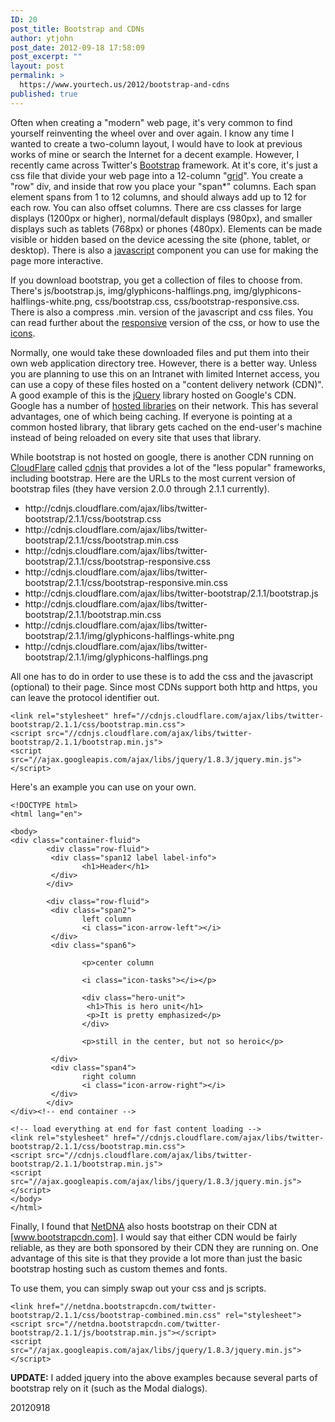 ```yaml
---
ID: 20
post_title: Bootstrap and CDNs
author: ytjohn
post_date: 2012-09-18 17:58:09
post_excerpt: ""
layout: post
permalink: >
  https://www.yourtech.us/2012/bootstrap-and-cdns
published: true
---
```

Often when creating a "modern" web page, it's very common to find yourself reinventing the wheel over and over again. I know any time I wanted to create a two-column layout, I would have to look at previous works of mine or search the Internet for a decent example. However, I recently came across Twitter's <a href="http://twitter.github.com/bootstrap/index.html" title="Twitter Bootstrap">Bootstrap</a> framework. At it's core, it's just a css file that divide your web page into a 12-column "<a href="http://twitter.github.com/bootstrap/scaffolding.html#grid">grid</a>". You create a "row" div, and inside that row you place your "span*" columns. Each span element spans from 1 to 12 columns, and should always add up to 12 for each row. You can also offset columns. There are css classes for large displays (1200px or higher), normal/default displays (980px), and smaller displays such as tablets (768px) or phones (480px). Elements can be made visible or hidden based on the device acessing the site (phone, tablet, or desktop). There is also a <a href="http://twitter.github.com/bootstrap/javascript.html" title="Bootstrap Javascript">javascript</a> component you can use for making the page more interactive.

If you download bootstrap, you get a collection of files to choose from. There's js/bootstrap.js, img/glyphicons-halflings.png, img/glyphicons-halflings-white.png, css/bootstrap.css, css/bootstrap-responsive.css. There is also a compress .min. version of the javascript and css files. You can read further about the <a href="http://twitter.github.com/bootstrap/scaffolding.html#responsive">responsive</a> version of the css, or how to use the <a href="http://twitter.github.com/bootstrap/base-css.html#icons">icons</a>.

Normally, one would take these downloaded files and put them into their own web application directory tree. However, there is a better way. Unless you are planning to use this on an Intranet with limited Internet access, you can use a copy of these files hosted on a "content delivery network (CDN)". A good example of this is the <a href="http://jquery.org/">jQuery</a> library hosted on Google's CDN. Google has a number of <a href="https://developers.google.com/speed/libraries/devguide">hosted libraries</a> on their network. This has several advantages, one of which being caching. If everyone is pointing at a common hosted library, that library gets cached on the end-user's machine instead of being reloaded on every site that uses that library.

While bootstrap is not hosted on google, there is another CDN running on <a href="http://www.cloudflare.com">CloudFlare</a> called <a href="http://cdnjs.com/">cdnjs</a> that provides a lot of the "less popular" frameworks, including bootstrap. Here are the URLs to the most current version of bootstrap files (they have version 2.0.0 through 2.1.1 currently).

<ul>
<li>http://cdnjs.cloudflare.com/ajax/libs/twitter-bootstrap/2.1.1/css/bootstrap.css</li>
<li>http://cdnjs.cloudflare.com/ajax/libs/twitter-bootstrap/2.1.1/css/bootstrap.min.css</li>
<li>http://cdnjs.cloudflare.com/ajax/libs/twitter-bootstrap/2.1.1/css/bootstrap-responsive.css</li>
<li>http://cdnjs.cloudflare.com/ajax/libs/twitter-bootstrap/2.1.1/css/bootstrap-responsive.min.css</li>
<li>http://cdnjs.cloudflare.com/ajax/libs/twitter-bootstrap/2.1.1/bootstrap.js</li>
<li>http://cdnjs.cloudflare.com/ajax/libs/twitter-bootstrap/2.1.1/bootstrap.min.css</li>
<li>http://cdnjs.cloudflare.com/ajax/libs/twitter-bootstrap/2.1.1/img/glyphicons-halflings-white.png</li>
<li>http://cdnjs.cloudflare.com/ajax/libs/twitter-bootstrap/2.1.1/img/glyphicons-halflings.png</li>
</ul>

All one has to do in order to use these is to add the css and the javascript (optional) to their page. Since most CDNs support both http and https, you can leave the protocol identifier out.

<pre><code>&lt;link rel="stylesheet" href="//cdnjs.cloudflare.com/ajax/libs/twitter-bootstrap/2.1.1/css/bootstrap.min.css"&gt;
&lt;script src="//cdnjs.cloudflare.com/ajax/libs/twitter-bootstrap/2.1.1/bootstrap.min.js"&gt;
&lt;script src="//ajax.googleapis.com/ajax/libs/jquery/1.8.3/jquery.min.js"&gt;&lt;/script&gt;
</code></pre>

Here's an example you can use on your own.

<pre><code>&lt;!DOCTYPE html&gt;
&lt;html lang="en"&gt;

&lt;body&gt;
&lt;div class="container-fluid"&gt;
        &lt;div class="row-fluid"&gt;
         &lt;div class="span12 label label-info"&gt;
                &lt;h1&gt;Header&lt;/h1&gt;
         &lt;/div&gt;
        &lt;/div&gt;

        &lt;div class="row-fluid"&gt;
         &lt;div class="span2"&gt;
                left column
                &lt;i class="icon-arrow-left"&gt;&lt;/i&gt;
         &lt;/div&gt;
         &lt;div class="span6"&gt;

                &lt;p&gt;center column

                &lt;i class="icon-tasks"&gt;&lt;/i&gt;&lt;/p&gt;

                &lt;div class="hero-unit"&gt;
                 &lt;h1&gt;This is hero unit&lt;/h1&gt;
                 &lt;p&gt;It is pretty emphasized&lt;/p&gt;
                &lt;/div&gt;

                &lt;p&gt;still in the center, but not so heroic&lt;/p&gt;

         &lt;/div&gt;
         &lt;div class="span4"&gt;
                right column
                &lt;i class="icon-arrow-right"&gt;&lt;/i&gt;
         &lt;/div&gt;
        &lt;/div&gt;
&lt;/div&gt;&lt;!-- end container --&gt;

&lt;!-- load everything at end for fast content loading --&gt;
&lt;link rel="stylesheet" href="//cdnjs.cloudflare.com/ajax/libs/twitter-bootstrap/2.1.1/css/bootstrap.min.css"&gt;
&lt;script src="//cdnjs.cloudflare.com/ajax/libs/twitter-bootstrap/2.1.1/bootstrap.min.js"&gt;
&lt;script src="//ajax.googleapis.com/ajax/libs/jquery/1.8.3/jquery.min.js"&gt;&lt;/script&gt;
&lt;/body&gt;
&lt;/html&gt;
</code></pre>

Finally, I found that <a href="http://www.netdna.com/">NetDNA</a> also hosts bootstrap on their CDN at [www.bootstrapcdn.com]. I would say that either CDN would be fairly reliable, as they are both sponsored by their CDN they are running on. One advantage of this site is that they provide a lot more than just the basic bootstrap hosting such as custom themes and fonts.

To use them, you can simply swap out your css and js scripts.

<pre><code>&lt;link href="//netdna.bootstrapcdn.com/twitter-bootstrap/2.1.1/css/bootstrap-combined.min.css" rel="stylesheet"&gt;
&lt;script src="//netdna.bootstrapcdn.com/twitter-bootstrap/2.1.1/js/bootstrap.min.js"&gt;&lt;/script&gt;
&lt;script src="//ajax.googleapis.com/ajax/libs/jquery/1.8.3/jquery.min.js"&gt;&lt;/script&gt;
</code></pre>

<strong>UPDATE:</strong> I added jquery into the above examples because several parts of bootstrap rely on it (such as the Modal dialogs).

20120918